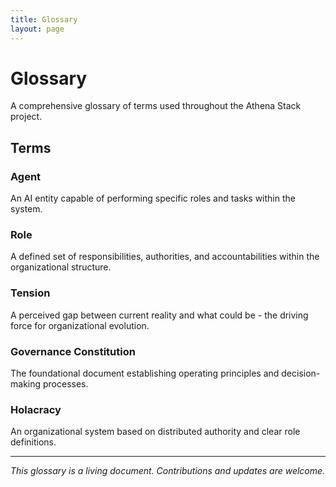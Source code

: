 ```yaml
---
title: Glossary
layout: page
---
```


# Glossary

A comprehensive glossary of terms used throughout the Athena Stack project.

## Terms

### Agent
An AI entity capable of performing specific roles and tasks within the system.

### Role
A defined set of responsibilities, authorities, and accountabilities within the organizational structure.

### Tension
A perceived gap between current reality and what could be - the driving force for organizational evolution.

### Governance Constitution
The foundational document establishing operating principles and decision-making processes.

### Holacracy
An organizational system based on distributed authority and clear role definitions.

---

*This glossary is a living document. Contributions and updates are welcome.*